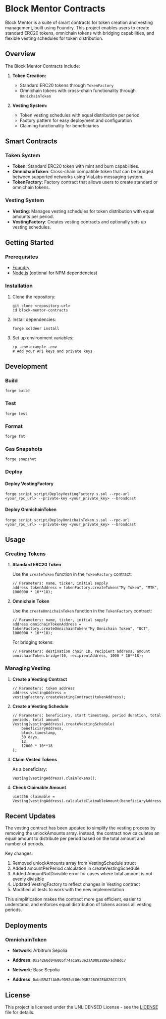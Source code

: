 # Block Mentor Contracts

Block Mentor is a suite of smart contracts for token creation and vesting management, built using Foundry. This project enables users to create standard ERC20 tokens, omnichain tokens with bridging capabilities, and flexible vesting schedules for token distribution.

## Overview

The Block Mentor Contracts include:

1. **Token Creation:**
   - Standard ERC20 tokens through `TokenFactory`
   - Omnichain tokens with cross-chain functionality through `OmnichainToken`

2. **Vesting System:**
   - Token vesting schedules with equal distribution per period
   - Factory pattern for easy deployment and configuration
   - Claiming functionality for beneficiaries

## Smart Contracts

### Token System

- **Token**: Standard ERC20 token with mint and burn capabilities.
- **OmnichainToken**: Cross-chain compatible token that can be bridged between supported networks using ViaLabs messaging system.
- **TokenFactory**: Factory contract that allows users to create standard or omnichain tokens.

### Vesting System

- **Vesting**: Manages vesting schedules for token distribution with equal amounts per period.
- **VestingFactory**: Creates vesting contracts and optionally sets up vesting schedules.

## Getting Started

### Prerequisites

- [Foundry](https://book.getfoundry.sh/getting-started/installation)
- [Node.js](https://nodejs.org) (optional for NPM dependencies)

### Installation

1. Clone the repository:
   ```shell
   git clone <repository-url>
   cd block-mentor-contracts
   ```

2. Install dependencies:
   ```shell
   forge soldeer install
   ```

3. Set up environment variables:
   ```shell
   cp .env.example .env
   # Add your API keys and private keys
   ```

## Development

### Build

```shell
forge build
```

### Test

```shell
forge test
```

### Format

```shell
forge fmt
```

### Gas Snapshots

```shell
forge snapshot
```

### Deploy

#### Deploy VestingFactory
```shell
forge script script/DeployVestingFactory.s.sol --rpc-url <your_rpc_url> --private-key <your_private_key> --broadcast
```

#### Deploy OmnichainToken
```shell
forge script script/DeployOmnichainToken.s.sol --rpc-url <your_rpc_url> --private-key <your_private_key> --broadcast
```

## Usage

### Creating Tokens

1. **Standard ERC20 Token**
   
   Use the `createToken` function in the `TokenFactory` contract:
   
   ```solidity
   // Parameters: name, ticker, initial supply
   address tokenAddress = tokenFactory.createToken("My Token", "MTK", 1000000 * 10**18);
   ```

2. **Omnichain Token**
   
   Use the `createOmnichainToken` function in the `TokenFactory` contract:
   
   ```solidity
   // Parameters: name, ticker, initial supply
   address omnichainTokenAddress = tokenFactory.createOmnichainToken("My Omnichain Token", "OCT", 1000000 * 10**18);
   ```
   
   For bridging tokens:
   ```solidity
   // Parameters: destination chain ID, recipient address, amount
   omnichainToken.bridge(10, recipientAddress, 1000 * 10**18);
   ```

### Managing Vesting

1. **Create a Vesting Contract**
   
   ```solidity
   // Parameters: token address
   address vestingAddress = vestingFactory.createVestingContract(tokenAddress);
   ```

2. **Create a Vesting Schedule**
   
   ```solidity
   // Parameters: beneficiary, start timestamp, period duration, total periods, total amount
   Vesting(vestingAddress).createVestingSchedule(
       beneficiaryAddress,
       block.timestamp,
       30 days,
       12,
       12000 * 10**18
   );
   ```

3. **Claim Vested Tokens**
   
   As a beneficiary:
   ```solidity
   Vesting(vestingAddress).claimTokens();
   ```

4. **Check Claimable Amount**
   
   ```solidity
   uint256 claimable = Vesting(vestingAddress).calculateClaimableAmount(beneficiaryAddress);
   ```

## Recent Updates

The vesting contract has been updated to simplify the vesting process by removing the unlockAmounts array. Instead, the contract now calculates an equal amount to distribute per period based on the total amount and number of periods.

Key changes:
1. Removed unlockAmounts array from VestingSchedule struct
2. Added amountPerPeriod calculation in createVestingSchedule
3. Added AmountNotDivisible error for cases where total amount is not evenly divisible
4. Updated VestingFactory to reflect changes in Vesting contract
5. Modified all tests to work with the new implementation

This simplification makes the contract more gas efficient, easier to understand, and enforces equal distribution of tokens across all vesting periods.

## Deployments

### OmnichainToken

- **Network**: Arbitrum Sepolia
- **Address**: `0x24260d046005f74aCa953e3aA00028DEFadABdC7`

- **Network**: Base Sepolia
- **Address**: `0xbd39A7fAbBc9D92df06d93B226C62EA820CCf325`

## License

This project is licensed under the UNLICENSED License - see the [LICENSE](LICENSE) file for details.
